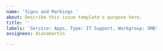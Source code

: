 ```yaml
---
name: 'Signs and Markings '
about: Describe this issue template's purpose here.
title: ''
labels: 'Service: Apps, Type: IT Support, Workgroup: SMB'
assignees: dianamartin

---
```



